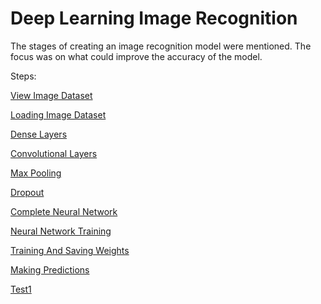 # Deep Learning Image Recognition
The stages of creating an image recognition model were mentioned. The focus was on what could improve the accuracy of the model.

Steps:

[View Image Dataset](https://github.com/c3mcavus/DeepLearningImageRecognition/blob/main/01_view_image_dataset.py)

[Loading Image Dataset](https://github.com/c3mcavus/DeepLearningImageRecognition/blob/main/02_loading_image_dataset.py)

[Dense Layers](https://github.com/c3mcavus/DeepLearningImageRecognition/blob/main/03_dense_layers.py)

[Convolutional Layers](https://github.com/c3mcavus/DeepLearningImageRecognition/blob/main/04_convolutional_layers.py)

[Max Pooling](https://github.com/c3mcavus/DeepLearningImageRecognition/blob/main/05_max_pooling.py)

[Dropout](https://github.com/c3mcavus/DeepLearningImageRecognition/blob/main/06_dropout.py)

[Complete Neural Network](https://github.com/c3mcavus/DeepLearningImageRecognition/blob/main/07_complete_neural_net.py)

[Neural Network Training](https://github.com/c3mcavus/DeepLearningImageRecognition/blob/main/08_neural_network_training.py)

[Training And Saving Weights](https://github.com/c3mcavus/DeepLearningImageRecognition/blob/main/09_training_and_saving_weights.py)

[Making Predictions](https://github.com/c3mcavus/DeepLearningImageRecognition/blob/main/10_making_predictions.py)

[Test1](/image-recognition-frog-result.png)
